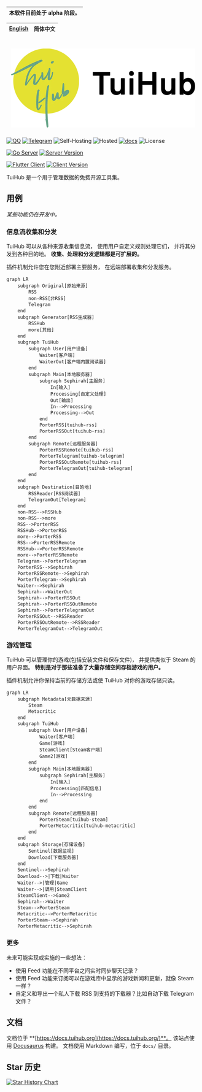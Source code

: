 | **本软件目前处于 alpha 阶段。** |
|---------------------|

| [English](README.md) | 简体中文 |
|----------------------|------|

<h1 align="center">
<picture>
  <source media="(prefers-color-scheme: dark)" srcset="static/img/main-dark.webp" width="480">
  <img alt="TuiHub" src="static/img/main.webp" width="480">
</picture>
</h1>

[![QQ](https://img.shields.io/badge/QQ-737582680-EB1923?logo=tencent-qq&logoColor=white)](https://qm.qq.com/cgi-bin/qm/qr?_wv=1027&k=lQezO1qvG0iGMi5PjhIlJo_mzCkXsNmV&group_code=737582680)
[![Telegram](https://img.shields.io/badge/Telegram-@TuiHub-2CA5E0.svg?logo=telegram&logoColor=white)](https://t.me/TuiHub)
![Self-Hosting](https://img.shields.io/badge/Self--Hosting-Preferred-green)
![Hosted](https://img.shields.io/badge/Hosted-For_Alpha_Test-yellow)
[![docs](https://github.com/tuihub/tuihub/actions/workflows/deploy.yml/badge.svg)](https://docs.tuihub.org/)
![License](https://img.shields.io/github/license/tuihub/tuihub)

[![Go Server](https://img.shields.io/badge/Go-Server-00ADD8.svg?logo=go&logoColor=white)](https://github.com/tuihub/librarian)
[![Server Version](https://img.shields.io/github/v/release/tuihub/librarian.svg?include_prereleases)](https://github.com/tuihub/librarian/releases/latest)

[![Flutter Client](https://img.shields.io/badge/Flutter-Client-02569B.svg?logo=flutter&logoColor=white)](https://github.com/tuihub/waiter)
[![Client Version](https://img.shields.io/github/v/release/tuihub/waiter.svg?include_prereleases)](https://github.com/tuihub/waiter/releases/latest)

TuiHub 是一个用于管理数据的免费开源工具集。

## 用例

*某些功能仍在开发中。*

### 信息流收集和分发

TuiHub 可以从各种来源收集信息流，
使用用户自定义规则处理它们，
并将其分发到各种目的地。
**收集、处理和分发逻辑都是可扩展的。**

插件机制允许您在您附近部署主要服务，
在远端部署收集和分发服务。

```mermaid
graph LR
    subgraph Original[原始来源]
        RSS
        non-RSS[非RSS]
        Telegram
    end
    subgraph Generator[RSS生成器]
        RSSHub
        more[其他]
    end
    subgraph TuiHub
        subgraph User[用户设备]
            Waiter[客户端]
            WaiterOut[客户端内置阅读器]
        end
        subgraph Main[本地服务器]
            subgraph Sephirah[主服务]
                In[输入]
                Processing[自定义处理]
                Out[输出]
                In-->Processing
                Processing-->Out
            end
            PorterRSS[tuihub-rss]
            PorterRSSOut[tuihub-rss]
        end
        subgraph Remote[远程服务器]
            PorterRSSRemote[tuihub-rss]
            PorterTelegram[tuihub-telegram]
            PorterRSSOutRemote[tuihub-rss]
            PorterTelegramOut[tuihub-telegram]
        end
    end
    subgraph Destination[目的地]
        RSSReader[RSS阅读器]
        TelegramOut[Telegram]
    end
    non-RSS-->RSSHub
    non-RSS-->more
    RSS-->PorterRSS
    RSSHub-->PorterRSS
    more-->PorterRSS
    RSS-->PorterRSSRemote
    RSSHub-->PorterRSSRemote
    more-->PorterRSSRemote
    Telegram-->PorterTelegram
    PorterRSS-->Sephirah
    PorterRSSRemote-->Sephirah
    PorterTelegram-->Sephirah
    Waiter-->Sephirah
    Sephirah-->WaiterOut
    Sephirah-->PorterRSSOut
    Sephirah-->PorterRSSOutRemote
    Sephirah-->PorterTelegramOut
    PorterRSSOut-->RSSReader
    PorterRSSOutRemote-->RSSReader
    PorterTelegramOut-->TelegramOut
```

### 游戏管理

TuiHub 可以管理你的游戏(包括安装文件和保存文件)，
并提供类似于 Steam 的用户界面。
**特别是对于那些准备了大量存储空间存档游戏的用户。**

插件机制允许你保持当前的存储方法或使 TuiHub 对你的游戏存储只读。

```mermaid
graph LR
    subgraph Metadata[元数据来源]
        Steam
        Metacritic
    end
    subgraph TuiHub
        subgraph User[用户设备]
            Waiter[客户端]
            Game[游戏]
            SteamClient[Steam客户端]
            Game2[游戏]
        end
        subgraph Main[本地服务器]
            subgraph Sephirah[主服务]
                In[输入]
                Processing[匹配信息]
                In-->Processing
            end
        end
        subgraph Remote[远程服务器]
            PorterSteam[tuihub-steam]
            PorterMetacritic[tuihub-metacritic]
        end
    end
    subgraph Storage[存储设备]
        Sentinel[数据监视]
        Download[下载服务器]
    end
    Sentinel-->Sephirah
    Download-->|下载|Waiter
    Waiter-->|管理|Game
    Waiter-->|调用|SteamClient
    SteamClient-->Game2
    Sephirah-->Waiter
    Steam-->PorterSteam
    Metacritic-->PorterMetacritic
    PorterSteam-->Sephirah
    PorterMetacritic-->Sephirah
```

### 更多

未来可能实现或实施的一些想法：

- 使用 Feed 功能在不同平台之间实时同步聊天记录？
- 使用 Feed 功能来订阅可以在游戏库中显示的游戏新闻和更新，就像 Steam 一样？
- 自定义和导出一个私人下载 RSS 到支持的下载器？比如自动下载 Telegram 文件？

## 文档

文档位于 **[https://docs.tuihub.org](https://docs.tuihub.org/)**。
该站点使用 [Docusaurus](https://docusaurus.io/) 构建。
文档使用 Markdown 编写，位于 `docs/` 目录。

## Star 历史

<a href="https://star-history.com/#tuihub/tuihub&tuihub/protos&tuihub/waiter&tuihub/librarian&Date">
 <picture>
   <source media="(prefers-color-scheme: dark)" srcset="https://api.star-history.com/svg?repos=tuihub/tuihub,tuihub/librarian,tuihub/waiter,tuihub/protos&type=Date&theme=dark" />
   <source media="(prefers-color-scheme: light)" srcset="https://api.star-history.com/svg?repos=tuihub/tuihub,tuihub/librarian,tuihub/waiter,tuihub/protos&type=Date" />
   <img alt="Star History Chart" src="https://api.star-history.com/svg?repos=tuihub/tuihub,tuihub/librarian,tuihub/waiter,tuihub/protos&type=Date" />
 </picture>
</a>
